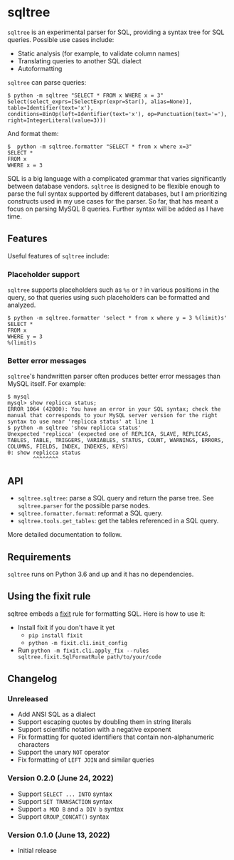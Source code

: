 # sqltree

`sqltree` is an experimental parser for SQL, providing
a syntax tree for SQL queries. Possible use cases include:

- Static analysis (for example, to validate column names)
- Translating queries to another SQL dialect
- Autoformatting

`sqltree` can parse queries:

```
$ python -m sqltree "SELECT * FROM x WHERE x = 3"
Select(select_exprs=[SelectExpr(expr=Star(), alias=None)], table=Identifier(text='x'), conditions=BinOp(left=Identifier(text='x'), op=Punctuation(text='='), right=IntegerLiteral(value=3)))
```

And format them:

```
$  python -m sqltree.formatter "SELECT * from x where x=3"
SELECT *
FROM x
WHERE x = 3
```

SQL is a big language with a complicated grammar that varies significantly
between database vendors. `sqltree` is designed to be flexible enough to parse
the full syntax supported by different databases, but I am prioritizing
constructs used in my use cases for the parser. So far, that has meant a focus
on parsing MySQL 8 queries. Further syntax will be added as I have time.

## Features

Useful features of `sqltree` include:

### Placeholder support

`sqltree` supports placeholders such as `%s` or `?` in various positions in
the query, so that queries using such placeholders can be formatted and analyzed.

```shell
$ python -m sqltree.formatter 'select * from x where y = 3 %(limit)s'
SELECT *
FROM x
WHERE y = 3
%(limit)s
```

### Better error messages

`sqltree`'s handwritten parser often produces better error messages than MySQL
itself. For example:

```shell
$ mysql
mysql> show replicca status;
ERROR 1064 (42000): You have an error in your SQL syntax; check the manual that corresponds to your MySQL server version for the right syntax to use near 'replicca status' at line 1
$ python -m sqltree 'show replicca status'
Unexpected 'replicca' (expected one of REPLICA, SLAVE, REPLICAS, TABLES, TABLE, TRIGGERS, VARIABLES, STATUS, COUNT, WARNINGS, ERRORS, COLUMNS, FIELDS, INDEX, INDEXES, KEYS)
0: show replicca status
        ^^^^^^^^
```

## API

- `sqltree.sqltree`: parse a SQL query and return the parse tree. See `sqltree.parser`
  for the possible parse nodes.
- `sqltree.formatter.format`: reformat a SQL query.
- `sqltree.tools.get_tables`: get the tables referenced in a SQL query.

More detailed documentation to follow.

## Requirements

`sqltree` runs on Python 3.6 and up and it has no dependencies.

## Using the fixit rule

sqltree embeds a [fixit](https://fixit.readthedocs.io/en/latest/) rule for
formatting SQL. Here is how to use it:

- Install fixit if you don't have it yet
  - `pip install fixit`
  - `python -m fixit.cli.init_config`
- Run `python -m fixit.cli.apply_fix --rules sqltree.fixit.SqlFormatRule path/to/your/code`

## Changelog

### Unreleased

- Add ANSI SQL as a dialect
- Support escaping quotes by doubling them in string literals
- Support scientific notation with a negative exponent
- Fix formatting for quoted identifiers that contain non-alphanumeric characters
- Support the unary `NOT` operator
- Fix formatting of `LEFT JOIN` and similar queries

### Version 0.2.0 (June 24, 2022)

- Support `SELECT ... INTO` syntax
- Support `SET TRANSACTION` syntax
- Support `a MOD B` and `a DIV b` syntax
- Support `GROUP_CONCAT()` syntax

### Version 0.1.0 (June 13, 2022)

- Initial release
